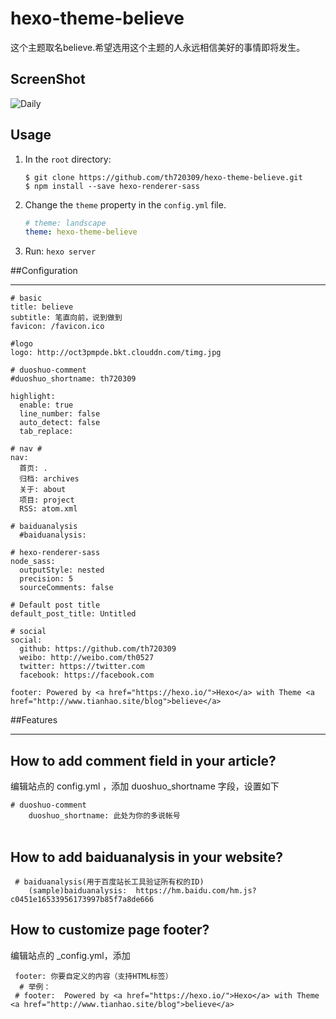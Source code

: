 # hexo-theme-believe

这个主题取名believe.希望选用这个主题的人永远相信美好的事情即将发生。


## ScreenShot
![Daily](http://oct3pmpde.bkt.clouddn.com/fengmian.jpg)

## Usage
1. In the `root` directory:
    ```git
    $ git clone https://github.com/th720309/hexo-theme-believe.git
    $ npm install --save hexo-renderer-sass
    ```

2. Change the `theme` property in the `config.yml` file.
    ```yml
    # theme: landscape
    theme: hexo-theme-believe
    ```

3. Run: `hexo server`


##Configuration
     


----------


```
# basic
title: believe
subtitle: 笔直向前，说到做到
favicon: /favicon.ico

#logo
logo: http://oct3pmpde.bkt.clouddn.com/timg.jpg

# duoshuo-comment
#duoshuo_shortname: th720309

highlight:
  enable: true
  line_number: false
  auto_detect: false
  tab_replace:

# nav #
nav:
  首页: .
  归档: archives
  关于: about
  项目: project
  RSS: atom.xml

# baiduanalysis
  #baiduanalysis: 

# hexo-renderer-sass
node_sass:
  outputStyle: nested
  precision: 5
  sourceComments: false

# Default post title
default_post_title: Untitled

# social
social:
  github: https://github.com/th720309
  weibo: http://weibo.com/th0527
  twitter: https://twitter.com
  facebook: https://facebook.com

footer: Powered by <a href="https://hexo.io/">Hexo</a> with Theme <a href="http://www.tianhao.site/blog">believe</a>
```

##Features


----------

How to add comment field in your article?
-----------------------------------------

    
  编辑站点的 config.yml ，添加 duoshuo_shortname 字段，设置如下  
             
    # duoshuo-comment
        duoshuo_shortname: 此处为你的多说帐号
           　

How to add baiduanalysis in your website?
-----------------------------------------

        
     # baiduanalysis(用于百度站长工具验证所有权的ID)
        (sample)baiduanalysis:  https://hm.baidu.com/hm.js?c0451e16533956173997b85f7a8de666
           

How to customize page footer?
-----------------------------

编辑站点的 _config.yml，添加

     footer: 你要自定义的内容（支持HTML标签）
      # 举例：
     # footer:  Powered by <a href="https://hexo.io/">Hexo</a> with Theme <a href="http://www.tianhao.site/blog">believe</a>

